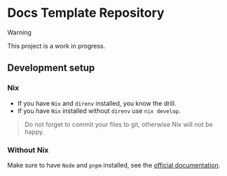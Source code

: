 # Docs Template Repository

> [!WARNING]
> This project is a work in progress.

## Development setup

### Nix

- If you have `Nix` and `direnv` installed, you know the drill.
- If you have `Nix` installed without  `direnv` use `nix develop`.

> Do not forget to commit your files to git, otherwise Nix will not be happy.

### Without Nix

Make sure to have `Node` and `pnpm` installed, see the [official documentation](https://pnpm.io/installation).
